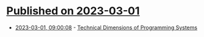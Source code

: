 # [Published on 2023-03-01](index.md)

* [2023-03-01, 09:00:08](https://lobste.rs/s/ngefrj/technical_dimensions_programming) - [Technical Dimensions of Programming Systems](https://programming-journal.org/2023/7/13/)

